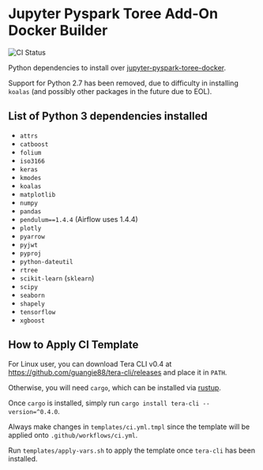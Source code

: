 
# Jupyter Pyspark Toree Add-On Docker Builder

![CI Status](https://img.shields.io/github/workflow/status/guangie88/jupyter-pyspark-toree-addon/CI/master?label=CI&logo=github&style=for-the-badge)

Python dependencies to install over
[jupyter-pyspark-toree-docker](https://github.com/guangie88/jupyter-pyspark-toree-docker).

Support for Python 2.7 has been removed, due to difficulty in installing
`koalas` (and possibly other packages in the future due to EOL).

## List of Python 3 dependencies installed

- `attrs`
- `catboost`
- `folium`
- `iso3166`
- `keras`
- `kmodes`
- `koalas`
- `matplotlib`
- `numpy`
- `pandas`
- `pendulum==1.4.4` (Airflow uses 1.4.4)
- `plotly`
- `pyarrow`
- `pyjwt`
- `pyproj`
- `python-dateutil`
- `rtree`
- `scikit-learn` (`sklearn`)
- `scipy`
- `seaborn`
- `shapely`
- `tensorflow`
- `xgboost`

## How to Apply CI Template

For Linux user, you can download Tera CLI v0.4 at
<https://github.com/guangie88/tera-cli/releases> and place it in `PATH`.

Otherwise, you will need `cargo`, which can be installed via
[rustup](https://rustup.rs/).

Once `cargo` is installed, simply run `cargo install tera-cli --version=^0.4.0`.

Always make changes in `templates/ci.yml.tmpl` since the template will be
applied onto `.github/workflows/ci.yml`.

Run `templates/apply-vars.sh` to apply the template once `tera-cli` has been
installed.
